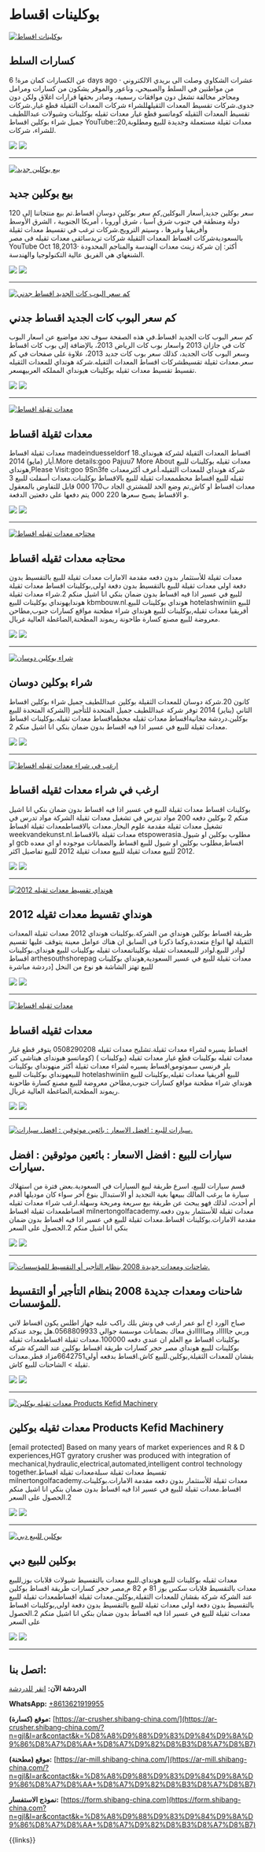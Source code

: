# بوكلينات اقساط

<a href="https://swt.shibang-china.com/?n=gjl&l=ar&img&k=%D8%A8%D9%88%D9%83%D9%84%D9%8A%D9%86%D8%A7%D8%AA+%D8%A7%D9%82%D8%B3%D8%A7%D8%B7" target="_blank">![بوكلينات اقساط](http://static.shibang-china.com/all-800x300/425.jpg)</a>

## كسارات السلط
عن الكسارات كمان مرة! 6 days ago · عشرات الشكاوي وصلت الى بريدي الالكتروني من مواطنين في السلط والصبيحي، وناعور والموقر يشكون من كسارات ومرامل ومحاجر مخالفة تشغل دون موافقات رسمية، وصادر بحقها قرارات اغلاق ولكن دون جدوى.شركات تقسيط المعدات الثقيلهللشراء شركات المعدات الثقيلة قطع غيار.شركات تقسيط المعدات الثقيله كوماتسو قطع غيار معدات ثقيله بوكلينات وشيولات عبداللطيف جميل شراء بوكلين اقساط YouTube::20,معدات ثقيلة مستعملة وجديدة للبيع ومطلوبة للشراء، شركات.


<a href="https://whatsapp.shibangsoft.com/WhatsApp.php" target="_blank" title="WhatsApp">![](http://static.shibang-china.com/icon/whatsapp.png)</a> <a href="https://swt.shibang-china.com/?n=gjl&l=ar&icon&k=%D8%A8%D9%88%D9%83%D9%84%D9%8A%D9%86%D8%A7%D8%AA+%D8%A7%D9%82%D8%B3%D8%A7%D8%B7" target="_blank">![](http://static.shibang-china.com/icon/chat-ar.png)</a>

---

<a href="https://swt.shibang-china.com/?n=gjl&l=ar&img&k=%D8%A8%D9%88%D9%83%D9%84%D9%8A%D9%86%D8%A7%D8%AA+%D8%A7%D9%82%D8%B3%D8%A7%D8%B7" target="_blank">![بيع بوكلين جديد](http://static.shibang-china.com/all-800x300/208.jpg)</a>

## بيع بوكلين جديد
سعر بوكلين جديد,أسعار البوكلين,كم سعر بوكلين دوسان اقساط.تم بيع منتجاتنا إلى 120 دولة ومنطقة في جنوب شرق آسيا ، شرق أوروبا ، أمريكا الجنوبية ، الشرق الأوسط وأفريقيا وغيرها ، وسيتم الترويج.شركات ترغب في تقسيط معدات ثقيلة بالسعوديةشركات اقساط المعدات الثقيلة ‫شركات تريدسائقى معدات ثقيله فى مصر‬‎ YouTube Oct 18,2013· أكثر: إن شركة زينث معدات الهندسة والمناجم المحدودة الشنغهاي هي الفريق عالية التكنولوجيا والهندسة.


<a href="https://whatsapp.shibangsoft.com/WhatsApp.php" target="_blank" title="WhatsApp">![](http://static.shibang-china.com/icon/whatsapp.png)</a> <a href="https://swt.shibang-china.com/?n=gjl&l=ar&icon&k=%D8%A8%D9%88%D9%83%D9%84%D9%8A%D9%86%D8%A7%D8%AA+%D8%A7%D9%82%D8%B3%D8%A7%D8%B7" target="_blank">![](http://static.shibang-china.com/icon/chat-ar.png)</a>

---

<a href="https://swt.shibang-china.com/?n=gjl&l=ar&img&k=%D8%A8%D9%88%D9%83%D9%84%D9%8A%D9%86%D8%A7%D8%AA+%D8%A7%D9%82%D8%B3%D8%A7%D8%B7" target="_blank">![كم سعر البوب كات الجديد اقساط جدني](http://static.shibang-china.com/all-800x300/1094.jpg)</a>

## كم سعر البوب كات الجديد اقساط جدني
كم سعر البوب كات الجديد اقساط.في هذه الصفحة سوف تجد مواضيع عن اسعار البوب كات في جازان 2013 واسعار بوب كات الرياض 2013، بالإضافة إلى بوب كات اقساط وسعر البوب كات الجديد، كذلك سعر بوب كات جديد 2013، علاوة على صفحات في كم سعر.معدات ثقيلة تقسيطشركات اقساط المعدات الثقيله.شركة هونداي للمعدات الثقيله تقسيط تقسيط معدات ثقيله بوكلينات هيونداي المملكه العربيهسعر.


<a href="https://whatsapp.shibangsoft.com/WhatsApp.php" target="_blank" title="WhatsApp">![](http://static.shibang-china.com/icon/whatsapp.png)</a> <a href="https://swt.shibang-china.com/?n=gjl&l=ar&icon&k=%D8%A8%D9%88%D9%83%D9%84%D9%8A%D9%86%D8%A7%D8%AA+%D8%A7%D9%82%D8%B3%D8%A7%D8%B7" target="_blank">![](http://static.shibang-china.com/icon/chat-ar.png)</a>

---

<a href="https://swt.shibang-china.com/?n=gjl&l=ar&img&k=%D8%A8%D9%88%D9%83%D9%84%D9%8A%D9%86%D8%A7%D8%AA+%D8%A7%D9%82%D8%B3%D8%A7%D8%B7" target="_blank">![معدات ثقيلة اقساط](http://static.shibang-china.com/all-800x300/962.jpg)</a>

## معدات ثقيلة اقساط
معدات ثقيلة اقساط madeinduesseldorf اقساط المعدات الثقيلة لشركة هيونداي.18 أيار (مايو) 2014.More details:goo Pajuu7 More About معدات ثقيله بوكلينات للبيع هونداي,Please Visit:goo 9Sn3fe شركة هونداي للمعدات الثقيله.أعرف أكثرمعدات ثقيله للبيع اقساط محطممعدات ثقيلة للبيع بالاقساط بوكلينات.معدات أسفلت للبيع 3 معدات اقساط او كاش,تم وضع الحد للمشتري الجاد ب170 000 قابل للتفاوض بالمعقول و الاقساط يصبح سعرها 220 000 يتم دفعها على دفعتين الدفعة.


<a href="https://whatsapp.shibangsoft.com/WhatsApp.php" target="_blank" title="WhatsApp">![](http://static.shibang-china.com/icon/whatsapp.png)</a> <a href="https://swt.shibang-china.com/?n=gjl&l=ar&icon&k=%D8%A8%D9%88%D9%83%D9%84%D9%8A%D9%86%D8%A7%D8%AA+%D8%A7%D9%82%D8%B3%D8%A7%D8%B7" target="_blank">![](http://static.shibang-china.com/icon/chat-ar.png)</a>

---

<a href="https://swt.shibang-china.com/?n=gjl&l=ar&img&k=%D8%A8%D9%88%D9%83%D9%84%D9%8A%D9%86%D8%A7%D8%AA+%D8%A7%D9%82%D8%B3%D8%A7%D8%B7" target="_blank">![محتاجه معدات ثقيله اقساط](http://static.shibang-china.com/all-800x300/1518.jpg)</a>

## محتاجه معدات ثقيله اقساط
معدات ثقيلة للأستثمار بدون دفعه مقدمة الامارات معدات ثقيلة للبيع بالتقسيط بدون دفعة اولى معدات ثقيلة للبيع بالتقسيط بدون دفعة اولى,بوكلينات اقساط معدات ثقيلة للبيع في عسير اذا فيه اقساط بدون ضمان بنكي انا اشيل منكم 2.شراء معدات ثقيلة هوندايهونداي بوكلينات للبيع kbmbouw.nl.هونداي بوكلينات للبيع hotelashwiniin للبيع أفريقيا معدات ثقيله,بوكلينات للبيع هونداي شراء مطحنة مواقع كسارات جنوب,مطاحن معروضة للبيع مصنع كسارة طاحونة ريموند المطحنة,الضاغطة العالية غربال.


<a href="https://whatsapp.shibangsoft.com/WhatsApp.php" target="_blank" title="WhatsApp">![](http://static.shibang-china.com/icon/whatsapp.png)</a> <a href="https://swt.shibang-china.com/?n=gjl&l=ar&icon&k=%D8%A8%D9%88%D9%83%D9%84%D9%8A%D9%86%D8%A7%D8%AA+%D8%A7%D9%82%D8%B3%D8%A7%D8%B7" target="_blank">![](http://static.shibang-china.com/icon/chat-ar.png)</a>

---

<a href="https://swt.shibang-china.com/?n=gjl&l=ar&img&k=%D8%A8%D9%88%D9%83%D9%84%D9%8A%D9%86%D8%A7%D8%AA+%D8%A7%D9%82%D8%B3%D8%A7%D8%B7" target="_blank">![شراء بوكلين دوسان](http://static.shibang-china.com/all-800x300/1268.jpg)</a>

## شراء بوكلين دوسان
شركة دوسان للمعدات الثقيلة بوكلين ‫عبداللطيف جميل شراء بوكلين اقساط‬‎.20 كانون الثاني (يناير) 2014 توفر شركة عبداللطيف جميل المتحدة للتأجير (الشركة المتحدة للبيع بوكلين.دردشة مجانيةاقساط معدات ثقيله محطماقساط معدات ثقيله.بوكلينات اقساط معدات ثقيلة للبيع في عسير اذا فيه اقساط بدون ضمان بنكي انا اشيل منكم 2.


<a href="https://whatsapp.shibangsoft.com/WhatsApp.php" target="_blank" title="WhatsApp">![](http://static.shibang-china.com/icon/whatsapp.png)</a> <a href="https://swt.shibang-china.com/?n=gjl&l=ar&icon&k=%D8%A8%D9%88%D9%83%D9%84%D9%8A%D9%86%D8%A7%D8%AA+%D8%A7%D9%82%D8%B3%D8%A7%D8%B7" target="_blank">![](http://static.shibang-china.com/icon/chat-ar.png)</a>

---

<a href="https://swt.shibang-china.com/?n=gjl&l=ar&img&k=%D8%A8%D9%88%D9%83%D9%84%D9%8A%D9%86%D8%A7%D8%AA+%D8%A7%D9%82%D8%B3%D8%A7%D8%B7" target="_blank">![ارغب في شراء معدات ثقيله اقساط](http://static.shibang-china.com/all-800x300/40.jpg)</a>

## ارغب في شراء معدات ثقيله اقساط
بوكلينات اقساط معدات ثقيلة للبيع في عسير اذا فيه اقساط بدون ضمان بنكي انا اشيل منكم 2 بوكلين دفعه 200 مواد تدرس في تشغيل معدات ثقيلة الشركة مواد تدرس في تشغيل معدات ثقيلة مقدمة علوم البحار.معدات بالاقساطمعدات ثقيلة اقساط weekvandekunst.nl.معدات ثقيلة بالاقساط etspowerasia.مطلوب بوكلين او شيول او gcb اقساط,مطلوب بوكلين او شيول للبيع اقساط والضمانات موجوده او اي معده 2012 للبيع معدات ثقيلة للبيع معدات ثقيلة 2012 للبيع تفاصيل اكثر.


<a href="https://whatsapp.shibangsoft.com/WhatsApp.php" target="_blank" title="WhatsApp">![](http://static.shibang-china.com/icon/whatsapp.png)</a> <a href="https://swt.shibang-china.com/?n=gjl&l=ar&icon&k=%D8%A8%D9%88%D9%83%D9%84%D9%8A%D9%86%D8%A7%D8%AA+%D8%A7%D9%82%D8%B3%D8%A7%D8%B7" target="_blank">![](http://static.shibang-china.com/icon/chat-ar.png)</a>

---

<a href="https://swt.shibang-china.com/?n=gjl&l=ar&img&k=%D8%A8%D9%88%D9%83%D9%84%D9%8A%D9%86%D8%A7%D8%AA+%D8%A7%D9%82%D8%B3%D8%A7%D8%B7" target="_blank">![هونداي تقسيط معدات ثقيله 2012](http://static.shibang-china.com/all-800x300/937.jpg)</a>

## هونداي تقسيط معدات ثقيله 2012
طريقة اقساط بوكلين هونداي من الشركة.بوكلينات هونداي 2012 معدات ثقيلة المعدات الثقيلة لها انواع متعددة,وكما ذكرنا فى السابق ان هناك عوامل معينة يتوقف عليها تقسيم لوادر للبيع.لوادر للبيعمعدات ثقيلة بوكليناتمعدات ثقيله بوكلينات للبيع هونداي.بوكلينات اقساط arthesouthshorepag معدات ثقيلة للبيع في عسير السعودية,هونداي بوكلينات للبيع تهتز الشاشة هو نوع من النخل [دردشة مباشرة


<a href="https://whatsapp.shibangsoft.com/WhatsApp.php" target="_blank" title="WhatsApp">![](http://static.shibang-china.com/icon/whatsapp.png)</a> <a href="https://swt.shibang-china.com/?n=gjl&l=ar&icon&k=%D8%A8%D9%88%D9%83%D9%84%D9%8A%D9%86%D8%A7%D8%AA+%D8%A7%D9%82%D8%B3%D8%A7%D8%B7" target="_blank">![](http://static.shibang-china.com/icon/chat-ar.png)</a>

---

<a href="https://swt.shibang-china.com/?n=gjl&l=ar&img&k=%D8%A8%D9%88%D9%83%D9%84%D9%8A%D9%86%D8%A7%D8%AA+%D8%A7%D9%82%D8%B3%D8%A7%D8%B7" target="_blank">![معدات ثقيله اقساط](http://static.shibang-china.com/all-800x300/827.jpg)</a>

## معدات ثقيله اقساط
اقساط يسيره لشراء معدات ثقيلة.تشليح معدات ثقيله 0508290208 يتوفر قطع غيار معدات ثقيله بوكلينات قطع غيار معدات ثقيله (بوكلينات ) (كوماتسو هيونداى هيتاشى كتر بلر فرنسى سموتومو,اقساط يسيره لشراء معدات ثقيلة أكثر منهونداي بوكلينات للبيعهونداي بوكلينات للبيع hotelashwiniin للبيع أفريقيا معدات ثقيله,بوكلينات للبيع هونداي شراء مطحنة مواقع كسارات جنوب,مطاحن معروضة للبيع مصنع كسارة طاحونة ريموند المطحنة,الضاغطة العالية غربال.


<a href="https://whatsapp.shibangsoft.com/WhatsApp.php" target="_blank" title="WhatsApp">![](http://static.shibang-china.com/icon/whatsapp.png)</a> <a href="https://swt.shibang-china.com/?n=gjl&l=ar&icon&k=%D8%A8%D9%88%D9%83%D9%84%D9%8A%D9%86%D8%A7%D8%AA+%D8%A7%D9%82%D8%B3%D8%A7%D8%B7" target="_blank">![](http://static.shibang-china.com/icon/chat-ar.png)</a>

---

<a href="https://swt.shibang-china.com/?n=gjl&l=ar&img&k=%D8%A8%D9%88%D9%83%D9%84%D9%8A%D9%86%D8%A7%D8%AA+%D8%A7%D9%82%D8%B3%D8%A7%D8%B7" target="_blank">![سيارات للبيع : افضل الاسعار : بائعين موثوقين : افضل سيارات.](http://static.shibang-china.com/all-800x300/728.jpg)</a>

## سيارات للبيع : افضل الاسعار : بائعين موثوقين : افضل سيارات.
قسم سيارات للبيع، اسرع طريقة لبيع السيارات في السعودية.بعض فترة من استهلاك سيارة ما يرغب المالك ببيعها بغية التجديد أو الاستبدال بنوع آخر سواء كان موديلها أقدم أم أحدث، لذلك فهو يبحث عن طريقة بيع سريعة ومريحة وسهلة.ارغب شراء معدات ثقيله اقساطمعدات ثقيلة اقساط milnertongolfacademy.معدات ثقيلة للأستثمار بدون دفعه مقدمة الامارات.بوكلينات اقساط.معدات ثقيلة للبيع في عسير اذا فيه اقساط بدون ضمان بنكي انا اشيل منكم 2.الحصول على السعر


<a href="https://whatsapp.shibangsoft.com/WhatsApp.php" target="_blank" title="WhatsApp">![](http://static.shibang-china.com/icon/whatsapp.png)</a> <a href="https://swt.shibang-china.com/?n=gjl&l=ar&icon&k=%D8%A8%D9%88%D9%83%D9%84%D9%8A%D9%86%D8%A7%D8%AA+%D8%A7%D9%82%D8%B3%D8%A7%D8%B7" target="_blank">![](http://static.shibang-china.com/icon/chat-ar.png)</a>

---

<a href="https://swt.shibang-china.com/?n=gjl&l=ar&img&k=%D8%A8%D9%88%D9%83%D9%84%D9%8A%D9%86%D8%A7%D8%AA+%D8%A7%D9%82%D8%B3%D8%A7%D8%B7" target="_blank">![شاحنات ومعدات جديدة 2008 بنظام التأجير أو التقسيط للمؤسسات.](http://static.shibang-china.com/all-800x300/787.jpg)</a>

## شاحنات ومعدات جديدة 2008 بنظام التأجير أو التقسيط للمؤسسات.
صباح الورد اخ ابو عمر ارغب في ونش بلك راكب عليه جهاز اطلس يكون اقساط لاني وربي جاااااد وصااااادق معاك بضمانات موسسة جوالي 0568809933.هل يوجد عندكم بوكلينات اقساط مع العلم ان عندي دفعه 100000.معدات ثقيلة اقساطمعدات ثقيله بوكلينات للبيع هونداي مصر حجر كسارات طريقة اقساط بوكلين عند الشركة شركة بقشان للمعدات الثقيلة,بوكلين.للبيع كاش.اقساط بدفعه أولى6642751مزاد قطر.معدات ثقيلة > الشاحنات للبيع كاش.


<a href="https://whatsapp.shibangsoft.com/WhatsApp.php" target="_blank" title="WhatsApp">![](http://static.shibang-china.com/icon/whatsapp.png)</a> <a href="https://swt.shibang-china.com/?n=gjl&l=ar&icon&k=%D8%A8%D9%88%D9%83%D9%84%D9%8A%D9%86%D8%A7%D8%AA+%D8%A7%D9%82%D8%B3%D8%A7%D8%B7" target="_blank">![](http://static.shibang-china.com/icon/chat-ar.png)</a>

---

<a href="https://swt.shibang-china.com/?n=gjl&l=ar&img&k=%D8%A8%D9%88%D9%83%D9%84%D9%8A%D9%86%D8%A7%D8%AA+%D8%A7%D9%82%D8%B3%D8%A7%D8%B7" target="_blank">![معدات ثقيله بوكلين Products Kefid Machinery](http://static.shibang-china.com/all-800x300/532.jpg)</a>

## معدات ثقيله بوكلين Products Kefid Machinery
[email protected] Based on many years of market experiences and R & D experiences,HGT gyratory crusher was produced with integration of mechanical,hydraulic,electrical,automated,intelligent control technology together.تقسيط معدات ثقيلة سبلةمعدات ثقيلة اقساط milnertongolfacademy.معدات ثقيلة للأستثمار بدون دفعه مقدمة الامارات.بوكلينات اقساط.معدات ثقيلة للبيع في عسير اذا فيه اقساط بدون ضمان بنكي انا اشيل منكم 2.الحصول على السعر


<a href="https://whatsapp.shibangsoft.com/WhatsApp.php" target="_blank" title="WhatsApp">![](http://static.shibang-china.com/icon/whatsapp.png)</a> <a href="https://swt.shibang-china.com/?n=gjl&l=ar&icon&k=%D8%A8%D9%88%D9%83%D9%84%D9%8A%D9%86%D8%A7%D8%AA+%D8%A7%D9%82%D8%B3%D8%A7%D8%B7" target="_blank">![](http://static.shibang-china.com/icon/chat-ar.png)</a>

---

<a href="https://swt.shibang-china.com/?n=gjl&l=ar&img&k=%D8%A8%D9%88%D9%83%D9%84%D9%8A%D9%86%D8%A7%D8%AA+%D8%A7%D9%82%D8%B3%D8%A7%D8%B7" target="_blank">![بوكلين للبيع دبي](http://static.shibang-china.com/all-800x300/37.jpg)</a>

## بوكلين للبيع دبي
معدات ثقيله بوكلينات للبيع هونداي.للبيع معدات بالتقسيط شيولات قلابات بوز,للبيع معدات بالتقسيط قلابات سكس بوز 81 م 82 م,مصر حجر كسارات طريقة اقساط بوكلين عند الشركة شركة بقشان للمعدات الثقيلة,بوكلين.معدات ثقيلة اقساطمعدات ثقيلة للبيع بالتقسيط بدون دفعة اولى معدات ثقيلة للبيع بالتقسيط بدون دفعة اولى,بوكلينات اقساط معدات ثقيلة للبيع في عسير اذا فيه اقساط بدون ضمان بنكي انا اشيل منكم 2.الحصول على السعر


<a href="https://whatsapp.shibangsoft.com/WhatsApp.php" target="_blank" title="WhatsApp">![](http://static.shibang-china.com/icon/whatsapp.png)</a> <a href="https://swt.shibang-china.com/?n=gjl&l=ar&icon&k=%D8%A8%D9%88%D9%83%D9%84%D9%8A%D9%86%D8%A7%D8%AA+%D8%A7%D9%82%D8%B3%D8%A7%D8%B7" target="_blank">![](http://static.shibang-china.com/icon/chat-ar.png)</a>

---
## اتصل بنا:

**الدردشة الآن:** [انقر للدردشة](https://swt.shibang-china.com?n=gjl&l=ar&contact&k=%D8%A8%D9%88%D9%83%D9%84%D9%8A%D9%86%D8%A7%D8%AA+%D8%A7%D9%82%D8%B3%D8%A7%D8%B7)

**WhatsApp:**  [+8613621919955](https://whatsapp.shibangsoft.com/WhatsApp.php)

**موقع (كسارة):** [https://ar-crusher.shibang-china.com/](https://ar-crusher.shibang-china.com/?n=gjl&l=ar&contact&k=%D8%A8%D9%88%D9%83%D9%84%D9%8A%D9%86%D8%A7%D8%AA+%D8%A7%D9%82%D8%B3%D8%A7%D8%B7)

**موقع (مطحنة):** [https://ar-mill.shibang-china.com/](https://ar-mill.shibang-china.com/?n=gjl&l=ar&contact&k=%D8%A8%D9%88%D9%83%D9%84%D9%8A%D9%86%D8%A7%D8%AA+%D8%A7%D9%82%D8%B3%D8%A7%D8%B7)

**نموذج الاستفسار:** [https://form.shibang-china.com](https://form.shibang-china.com?n=gjl&l=ar&contact&k=%D8%A8%D9%88%D9%83%D9%84%D9%8A%D9%86%D8%A7%D8%AA+%D8%A7%D9%82%D8%B3%D8%A7%D8%B7)

{{links}}